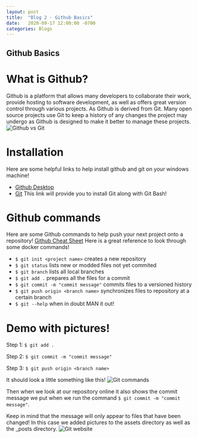 ```yaml
---
layout: post
title:  "Blog 2 - Github Basics"
date:   2020-09-17 12:00:00 -0700
categories: Blogs
---
```

## Github Basics
# What is Github?
Github is a platform that allows many developers to collaborate their work, provide hosting to software development, as well as offers great version control through various projects. As Github is derived from Git. Many open source projects use Git to keep a history of any changes the project may undergo as Github is designed to make it better to manage these projects.
![Github vs Git](/cit480-blog/assets/blog2-git.PNG)

# Installation 
Here are some helpful links to help install github and git on your windows machine!
- [Github Desktop](https://desktop.github.com/)
- [Git](https://gitforwindows.org/) This link will provide you to install Git along with Git Bash!

# Github commands
Here are some Github commands to help push your next project onto a repository!
[Github Cheat Sheet](https://i.redd.it/8341g68g1v7y.png) Here is a great reference to look through some docker commands!
- `$ git init <project name>` creates a new repository 
- `$ git status` lists new or modded files not yet commited
- `$ git branch` lists all local branches
- `$ git add .` prepares all the files for a commit
- `$ git commit -m "commit message"` commits files to a versioned history
- `$ git push origin <branch name>` synchronizes files to repository at a certain branch
- `$ git --help` when in doubt MAN it out!

# Demo with pictures!
Step 1: `$ git add .`

Step 2: `$ git commit -m "commit message"`

Step 3: `$ git push origin <branch name>`

It should look a little something like this!
![Git commands](/cit480-blog/assets/blog2-com.PNG)

Then when we look at our repository online it also shows the commit message we put when we run the command `$ git commit -m "commit message"`.

Keep in mind that the message will only appear to files that have been changed! In this case we added pictures to the assets directory as well as the _posts directory.
![Git website](/cit480-blog/assets/blog2-web.PNG)